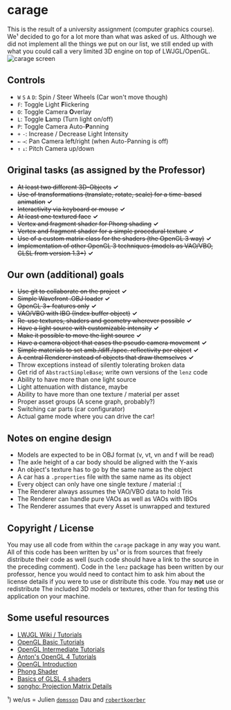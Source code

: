 carage
======
This is the result of a university assignment (computer graphics course).
We¹ decided to go for a lot more than what was asked of us. Although we
did not implement all the things we put on our list, we still ended up with
what you could call a very limited 3D engine on top of LWJGL/OpenGL.
![carage screen](http://i.imgur.com/7tPYgi3.png "Yep, that's Carage")

Controls
--------
- `W` `S` `A` `D`: Spin / Steer Wheels (Car won't move though)
- `F`: Toggle Light **F**lickering
- `O`: Toggle Camera **O**verlay
- `L`: Toggle **L**amp (Turn light on/off)
- `P`: Toggle Camera Auto-**P**anning
- `+` `-`: Increase / Decrease Light Intensity
- `←` `→`: Pan Camera left/right (when Auto-Panning is off)
- `↑` `↓`: Pitch Camera up/down

Original tasks (as assigned by the Professor)
----------------------------------------------
- ~~At least two different 3D-Objects~~ **✓**
- ~~Use of transformations (translate, rotate, scale) for a time-based animation~~ **✓**
- ~~Interactivity via keyboard or mouse~~ **✓**
- ~~At least one textured face~~ **✓**
- ~~Vertex and fragment shader for Phong shading~~ **✓**
- ~~Vertex and fragment shader for a simple procedural texture~~ **✓**
- ~~Use of a custom matrix class for the shaders (the OpenGL 3 way)~~ **✓**
- ~~Implementation of other OpenGL 3 techniques (models as VAO/VBO, GLSL from version 1.3+)~~ **✓**

Our own (additional) goals
--------------------------
- ~~Use git to collaborate on the project~~  **✓**
- ~~Simple Wavefront .OBJ loader~~ **✓**
- ~~OpenGL 3+ features only~~ **✓**
- ~~VAO/VBO with IBO (Index buffer object)~~ **✓**
- ~~Re-use textures, shaders and geometry wherever possible~~ **✓**
- ~~Have a light source with customizable intensity~~ **✓**
- ~~Make it possible to move the light source~~ **✓**
- ~~Have a camera object that eases the pseudo camera movement~~ **✓**
- ~~Simple materials to set amb./diff./spec. reflectivity per object~~ **✓**
- ~~A central Renderer instead of objects that draw themselves~~ **✓**
- Throw exceptions instead of silently tolerating broken data
- Get rid of `AbstractSimpleBase`; write own versions of the `lenz` code
- Ability to have more than one light source
- Light attenuation with distance, maybe
- Ability to have more than one texture / material per asset
- Proper asset groups (A scene graph, probably?)
- Switching car parts (car configurator)
- Actual game mode where you can drive the car!

Notes on engine design
----------------------
- Models are expected to be in OBJ format (v, vt, vn and f will be read)
- The axle height of a car body should be aligned with the Y-axis
- An object's texture has to go by the same name as the object
- A car has a `.properties` file with the same name as its object
- Every object can only have one single texture / material :(
- The Renderer always assumes the VAO/VBO data to hold Tris
- The Renderer can handle pure VAOs as well as VAOs with IBOs
- The Renderer assumes that every Asset is unwrapped and textured

Copyright / License
-------------------
You may use all code from within the `carage` package in any way you want.
All of this code has been written by us¹ or is from sources that freely
distribute their code as well (such code should have a link to the source
in the preceding comment). Code in the `lenz` package has been written by
our professor, hence you would need to contact him to ask him about the
license details if you were to use or distribute this code. You may **not**
use or redistribute The included 3D models or textures, other than for
testing this application on your machine.

Some useful resources
---------------------
- [LWJGL Wiki / Tutorials](http://wiki.lwjgl.org/wiki/Main_Page)
- [OpenGL Basic Tutorials](http://www.opengl-tutorial.org/beginners-tutorials/)
- [OpenGL Intermediate Tutorials](http://www.opengl-tutorial.org/intermediate-tutorials/)
- [Anton's OpenGL 4 Tutorials](http://antongerdelan.net/opengl/)
- [OpenGL Introduction](https://open.gl/)
- [Phong Shader](https://www.opengl.org/sdk/docs/tutorials/ClockworkCoders/lighting.php)
- [Basics of GLSL 4 shaders](http://www.gamedev.net/page/resources/_/technical/opengl/the-basics-of-glsl-40-shaders-r2861)
- [songho: Projection Matrix Details](http://www.songho.ca/opengl/gl_projectionmatrix.html)

¹) we/us = Julien [`domsson`](https://github.com/domsson) Dau and [`robertkoerber`](https://github.com/robertkoerber)
